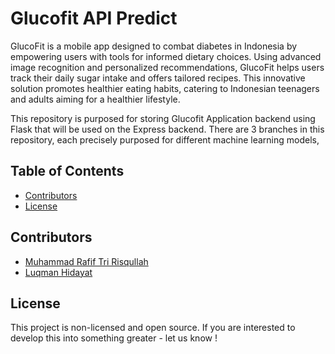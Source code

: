# Glucofit API Predict

GlucoFit is a mobile app designed to combat diabetes in Indonesia by empowering users with tools for informed dietary choices. Using advanced image recognition and personalized recommendations, GlucoFit helps users track their daily sugar intake and offers tailored recipes. This innovative solution promotes healthier eating habits, catering to Indonesian teenagers and adults aiming for a healthier lifestyle.

This repository is purposed for storing Glucofit Application backend using Flask that will be used on the Express backend. There are 3 branches in this repository, each precisely purposed for different machine learning models,

## Table of Contents

- [Contributors](#contributors)
- [License](#license)

## Contributors

- [Muhammad Rafif Tri Risqullah](https://github.com/zeon-kun)
- [Luqman Hidayat](https://github.com/luqmanhdyt)

## License

This project is non-licensed and open source. If you are interested to develop this into something greater - let us know !
